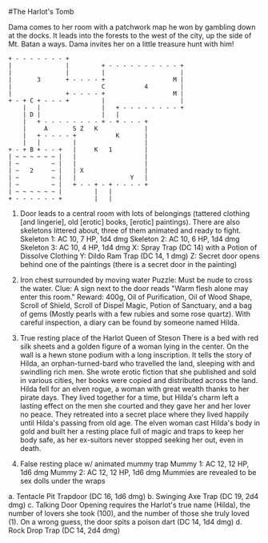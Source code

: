 #The Harlot's Tomb

Dama comes to her room with a patchwork map he won by gambling down at the docks. It leads into the forests to the west of the city, up the side of Mt. Batan a ways. Dama invites her on a little treasure hunt with him!

```
+ - - - - - - - +
|               |         + - - - - - - - - - - +
|               |         |                     |
|       3       + - - - - +                   M |
|                         C           4         |
|               + - - - - +                   M |
+ - + C + - - - +         |                     |
    |   |                 |   + - - - - - - - - +
    | D |                 |   |
    |   + - - - - - - - - + - + - - - +
    |     A       S Z   K             |
    |   + - - - - +           K       |
    |   |         |                   |
+ - + B + - - +   |     K   1         |
| ~ ~ ~ ~ ~ ~ |   |                   |
| ~         ~ |   |                   |
| ~   2     ~ |   | X                 |
| ~         ~ |   |               Y   |
| ~         ~ |   + - - + - + - - - - +
| ~ ~ ~ ~ ~ ~ |         |   |
+ - - - - - - +         |   |
```

1. Door leads to a central room with lots of belongings (tattered clothing [and lingerie], old [erotic] books, [erotic] paintings). There are also skeletons littered about, three of them animated and ready to fight.
    Skeleton 1: AC 10, 7 HP, 1d4 dmg
    Skeleton 2: AC 10, 6 HP, 1d4 dmg
    Skeleton 3: AC 10, 4 HP, 1d4 dmg
    X: Spray Trap (DC 14) with a Potion of Dissolve Clothing
    Y: Dildo Ram Trap (DC 14, 1 dmg)
    Z: Secret door opens behind one of the paintings (there is a secret door in the painting)

2. Iron chest surrounded by moving water
    Puzzle: Must be nude to cross the water.
    Clue: A sign next to the door reads "Warm flesh alone may enter this room."
    Reward: 400g, Oil of Purification, Oil of Wood Shape, Scroll of Shield, Scroll of Dispel Magic, Potion of Sanctuary, and a bag of gems (Mostly pearls with a few rubies and some rose quartz). With careful inspection, a diary can be found by someone named Hilda.

3. True resting place of the Harlot Queen of Steson
    There is a bed with red silk sheets and a golden figure of a woman lying in the center. On the wall is a hewn stone podium with a long inscription. It tells the story of Hilda, an orphan-turned-bard who travelled the land, sleeping with and swindling rich men. She wrote erotic fiction that she published and sold in various cities, her books were copied and distributed across the land. Hilda fell for an elven rogue, a woman with great wealth thanks to her pirate days. They lived together for a time, but Hilda's charm left a lasting effect on the men she courted and they gave her and her lover no peace. They retreated into a secret place where they lived happily until Hilda's passing from old age. The elven woman cast Hilda's body in gold and built her a resting place full of magic and traps to keep her body safe, as her ex-suitors never stopped seeking her out, even in death.

4. False resting place w/ animated mummy trap
    Mummy 1: AC 12, 12 HP, 1d6 dmg
    Mummy 2: AC 12, 12 HP, 1d6 dmg
    Mummies are revealed to be sex dolls under the wraps

a. Tentacle Pit Trapdoor (DC 16, 1d6 dmg)
b. Swinging Axe Trap (DC 19, 2d4 dmg)
c. Talking Door
    Opening requires the Harlot's true name (Hilda),
    the number of lovers she took (100),
    and the number of those she truly loved (1).
    On a wrong guess, the door spits a poison dart (DC 14, 1d4 dmg)
d. Rock Drop Trap (DC 14, 2d4 dmg)
